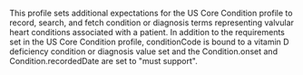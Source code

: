 This profile sets additional expectations for the US Core Condition profile to record, search, and fetch condition or diagnosis terms representing valvular heart conditions associated with a patient. In addition to the requirements set in the US Core Condition profile, conditionCode is bound to a vitamin D deficiency condition or diagnosis value set and the Condition.onset and Condition.recordedDate are set to "must support".
